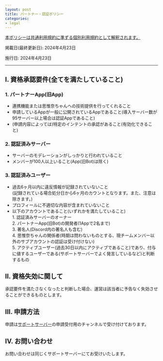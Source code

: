 ```yaml
---
layout: post
title: パートナー・認証ポリシー
categories:
- legal
---
```

<u>本ポリシーは<a href="{{site.url}}/legal/tos" class="a-orange">共通利用規約</a>に準ずる個別利用規約として解釈されます。</u>

掲載日(最終更新日): 2024年4月23日

施行日: 2024年4月23日

---

## I. 資格承認要件(全てを満たしていること)

### 1. パートナーApp(旧App)

- 連携機能または思惟奈ちゃんへの技術提供を行ってくれること
- 申請しているAppが一般に公開されているAppであること(導入サーバー数が95サーバー以上場合は認証Appであること)
- (申請内容によっては)特定のインテントの承認があること(有効化できること)

### 2. 認証済みサーバー

- サーバーのモデレーションがしっかりと行われていること
- メンバーが100人以上いること(App(旧Bot)は除く)

### 3. 認証済みユーザー

- 過去6ヶ月以内に違反情報が記録されていないこと<br>(記録されている場合処分日から6ヶ月のカウントとなります。また、注意は除きます。)
- プロフィールに不適切な内容が含まれていないこと
- 以下のアカウントであること(いずれかを満たしていること)<br>1. 認証済みサーバーのオーナー<br>2. パートナーApp(旧Bot)の開発者(1Appで2名まで)<br>3. 著名人(Discord内の著名人も含む)<br>4. 思惟奈ちゃんの関係者(時期は問わないものとする、現チームメンバー以外のサブアカウントの認証は受け付けない)<br>5. アクティブユーザー(過去30日以内にアクティブであること)であり、付与に値するユーザーである(サポートサーバーでよく発言しているなど)と判断するもの

## II. 資格失効に関して

承認要件を満たさなくなったと判断した場合、運営は該当者に予告なく失効させることができるものとします。

## III. 申請方法

申請は<a href="{{site.url}}/discord" class="a-orange">サポートサーバー</a>の申請受付用のチャンネルで受け付けております。

## IV. お問い合わせ

お問い合わせは同じくサポートサーバーにてお受けいたします。
